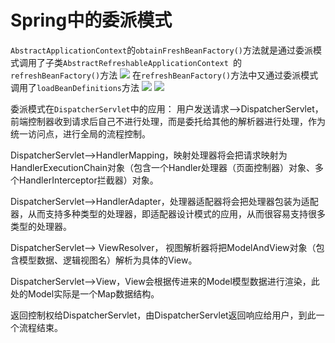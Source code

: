 # Spring中的委派模式
`AbstractApplicationContext`的`obtainFreshBeanFactory()`方法就是通过委派模式调用了子类`AbstractRefreshableApplicationContext
`的`refreshBeanFactory()`方法
![](https://i.loli.net/2019/03/28/5c9c760e69095.png)
在`refreshBeanFactory()`方法中又通过委派模式调用了`loadBeanDefinitions`方法
![](https://i.loli.net/2019/03/28/5c9c76d85979d.png)
![](https://i.loli.net/2019/03/28/5c9c7745eba19.png)

委派模式在`DispatcherServlet`中的应用：
用户发送请求——>DispatcherServlet，前端控制器收到请求后自己不进行处理，而是委托给其他的解析器进行处理，作为统一访问点，进行全局的流程控制。

DispatcherServlet——>HandlerMapping，映射处理器将会把请求映射为HandlerExecutionChain对象（包含一个Handler处理器（页面控制器）对象、多个HandlerInterceptor拦截器）对象。

DispatcherServlet——>HandlerAdapter，处理器适配器将会把处理器包装为适配器，从而支持多种类型的处理器，即适配器设计模式的应用，从而很容易支持很多类型的处理器。

DispatcherServlet——> ViewResolver， 视图解析器将把ModelAndView对象（包含模型数据、逻辑视图名）解析为具体的View。

DispatcherServlet——>View，View会根据传进来的Model模型数据进行渲染，此处的Model实际是一个Map数据结构。

返回控制权给DispatcherServlet，由DispatcherServlet返回响应给用户，到此一个流程结束。
